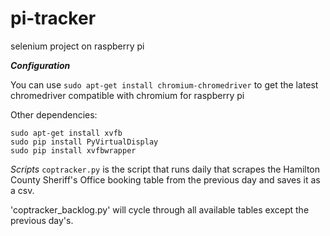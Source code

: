 # pi-tracker
selenium project on raspberry pi

***Configuration***

You can use `sudo apt-get install chromium-chromedriver` to get the latest chromedriver compatible with chromium for raspberry pi

Other dependencies:
```
sudo apt-get install xvfb
sudo pip install PyVirtualDisplay
sudo pip install xvfbwrapper
```

*Scripts*
`coptracker.py` is the script that runs daily that scrapes the Hamilton County Sheriff's Office booking table from the previous day and saves it as a csv.

'coptracker_backlog.py' will cycle through all available tables except the previous day's.
